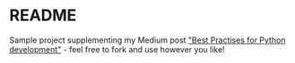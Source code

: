 # README
Sample project supplementing my Medium post ["Best Practises for Python development"](https://medium.com/p/bf74c2880f87) - feel free to fork and use however you like!